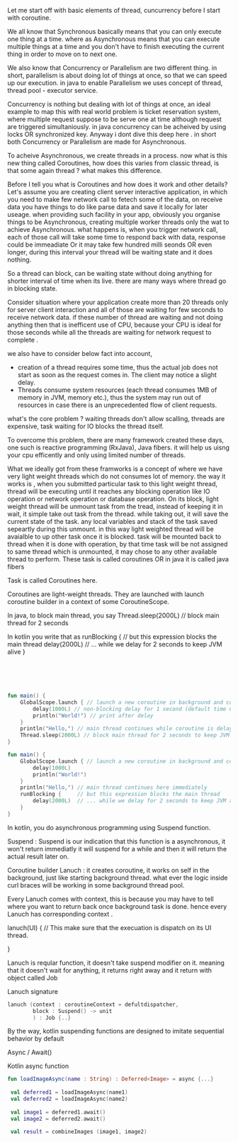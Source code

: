 Let me start off with basic elements of thread, cuncurrency before I start with coroutine.
 
We all know that Synchronous basically means that you can only execute one thing at a time. where as Asynchronous means that you can execute multiple things at a time and you don't have to finish executing the current thing in order to move on to next one.
 
We also know that Concurrency or Parallelism are two different thing. in short, parallelism is about doing lot of things at once, so that we can speed up our execution. in java to enable Parallelism we uses concept of thread, thread pool - executor service. 

Concurrency is nothing but dealing with lot of things at once, an ideal example to map this with real world problem is ticket reservation system, where multiple request suppose to be serve one at time although request are triggered simultaniously. in java concurrency can be acheived by using locks OR synchronized key. Anyway i dont dive this deep here . in short both Concurrency or Parallelism are made for Asynchronous.

To acheive Asynchronous, we create threads in a process. now what is this new thing called Coroutines, how does this varies from classic thread, is that some again thread ? what makes this difference. 
 
Before I tell you what is Coroutines and how does it work and other details? 
Let's assume you are creating client server interactive application, in which you need to make few network call to fetech some of the data, on receive data you have things to do like parse data and save it locally for later useage. when providing such facility in your app, obviously you organise things to be Asynchronous, creating multiple worker threads only the wat to achieve Asynchronous. what happens is, when you trigger network call, each of those call will take some time to respond back with data, response could be immeadiate Or it may take few hundred milli seonds OR even longer, during this interval your thread will be waiting state and it does nothing. 

So a thread can block, can be waiting state without doing anything for shorter interval of time when its live. there are many ways where thread go in blocking state. 

Consider situation where your application create more than 20 threads only for server client interaction and all of those are waiting for few seconds to receive network data. if these number of thread are waiting and not doing anything then that is inefficent use of CPU, because your CPU is ideal for those seconds while all the threads are waiting for network request to complete . 

we also have to consider below fact into account, 
- creation of a thread requires some time, thus the actual job does not start as soon as the request comes in. The client may notice a slight delay.
- Threads consume system resources (each thread consumes 1MB of memory in JVM, memory etc.), thus the system may run out of resources in case there is an unprecedented flow of client requests.

what's the core problem ? 
waiting threads don't allow scalling, threads are expensive, task waiting for IO blocks the thread itself. 

To overcome this problem, there are many framework created these days, one such is reactive programming (RxJava), Java fibers. it will help us uisng your cpu efficently and only using limited number of threads. 


 What we ideally got from these framworks is a concept of where we have very light weight threads which do not consumes lot of memory. the way it works is , when you submitted particular task to this light weight thread, thread will be executing until it reaches any blocking operation like IO operation or network operation or database operation. On its block, light weight thread will be unmount task from the tread, instead of keeping it in wait, it simple take out task from the thread. while taking out, it will save the current state of the task. any local variables and stack of the task saved sepeartly during this unmount. in this way light weighted thread will be avaialble to up other task once it is blocked. task will be mounted back to thread when it is done with operation, by that time task will be not assigned to same thread which is unmounted, it may chose to any other available thread to perform. These task is called coroutines OR in java it is called java fibers
 
 Task is called Coroutines here. 
 
 Coroutines are light-weight threads. They are launched with launch coroutine builder in a context of some CoroutineScope.


In java, to block main thread, you say 
Thread.sleep(2000L) // block main thread for 2 seconds

In kotlin you write that as 
runBlocking {         // but this expression blocks the main thread
        delay(2000L)  // ... while we delay for 2 seconds to keep JVM alive
} 
 
 
```kotlin





fun main() {
    GlobalScope.launch { // launch a new coroutine in background and continue
        delay(1000L) // non-blocking delay for 1 second (default time unit is ms)
        println("World!") // print after delay
    }
    println("Hello,") // main thread continues while coroutine is delayed
    Thread.sleep(2000L) // block main thread for 2 seconds to keep JVM alive
}

fun main() { 
    GlobalScope.launch { // launch a new coroutine in background and continue
        delay(1000L)
        println("World!")
    }
    println("Hello,") // main thread continues here immediately
    runBlocking {     // but this expression blocks the main thread
        delay(2000L)  // ... while we delay for 2 seconds to keep JVM alive
    } 
}

```


In kotlin, you do asynchronous programming using Suspend function.  

Suspend : Suspend is our indication that this function is a asynchronous, it won't return immediatly it will suspend for a while and then it will return the actual result later on. 

Coroutine builder 
Lanuch : it creates coroutine, it works on self in the background, just like starting background thread. what ever the logic inside curl braces will be working in some background thread pool. 

Every Lanuch comes with context, this is because you may have to tell where you want to return back once background task is done. hence every Lanuch has corresponding context . 

lanuch(UI) { // This make sure that the execuation is dispatch on its UI thread.

}

Lanuch is reqular function, it doesn't take suspend modifier on it. meaning that it doesn't wait for anything, it returns right away and it return with object called Job 

Lanuch signature 

```kotlin
lanuch (context : coroutineContext = defultdispatcher,
        block : Suspend() -> unit
        ) : Job {..}
```
        
By the way, kotlin suspending functions are designed to imitate sequential behavior by default 
        
Async / Await() 

Kotlin async function 

```kotlin
fun loadImageAsync(name : String) : Deferred<Image> = async {...}
 
 val deferred1 = loadImageAsync(name1)
 val deferred2 = loadImageAsync(name2)
 
 val image1 = deferred1.await()
 val image2 = deferred2.await()
 
 val result = combineImages (image1, image2)
 ```
 
 



